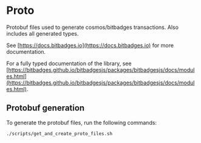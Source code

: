 # Proto

Protobuf files used to generate cosmos/bitbadges transactions. Also includes all generated types.

See [https://docs.bitbadges.io](https://docs.bitbadges.io) for more documentation.

For a fully typed documentation of the library, see [https://bitbadges.github.io/bitbadgesjs/packages/bitbadgesjs/docs/modules.html](https://bitbadges.github.io/bitbadgesjs/packages/bitbadgesjs/docs/modules.html).

## Protobuf generation

To generate the protobuf files, run the following commands:

```sh
./scripts/get_and_create_proto_files.sh
```
